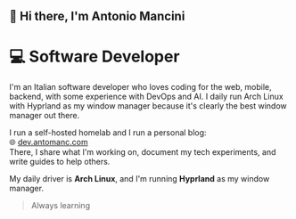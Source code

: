 ## 👋 Hi there, I'm Antonio Mancini

# 💻 Software Developer

I'm an Italian software developer who loves coding for the web, mobile, backend, with some experience with DevOps and AI. I daily run Arch Linux with Hyprland as my window manager because it's clearly the best window manager out there.

I run a self-hosted homelab and I run a personal blog:  
🌐 [dev.antomanc.com](https://dev.antomanc.com)  
There, I share what I'm working on, document my tech experiments, and write guides to help others.

My daily driver is **Arch Linux**, and I'm running **Hyprland** as my window manager.

> Always learning
